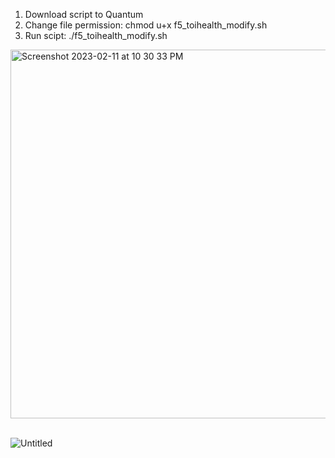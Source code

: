 1. Download script to Quantum<br>
2. Change file permission: chmod u+x f5_toihealth_modify.sh<br>
3. Run scipt: ./f5_toihealth_modify.sh<br>

<img width="590" alt="Screenshot 2023-02-11 at 10 30 33 PM" src="https://user-images.githubusercontent.com/81006481/218986615-eba99ed1-2801-42f1-a559-182820d303ef.png">

<br>
<br>


![Untitled](https://user-images.githubusercontent.com/81006481/218986899-1b41e369-9792-4798-8a82-44008490cf84.png)

